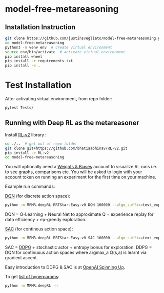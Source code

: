 # model-free-metareasoning


## Installation Instruction

```bash
git clone https://github.com/justinsvegliato/model-free-metareasoning.git
cd model-free-metareasoning
python3 -m venv env  # create virtual environment
source env/bin/activate  # activate virtual environment
pip install wheel
pip install -r requirements.txt
pip install -e .
```

# Test Installation

After activating virtual environment, from repo folder:
```bash
pytest Tests/
```


## Running with Deep RL as the metareasoner

Install [RL-v2](https://github.com/bhatiaabhinav/RL-v2) library :
```bash
cd ./..  # get out of repo folder
git clone git+https://github.com/bhatiaabhinav/RL-v2.git
pip install -e RL-v2
cd model-free-metareasoning
```
You will optionally need a [Weights & Biases](https://www.wandb.com/) account to visualize RL runs i.e. to see graphs, comparisons etc. You will be asked to login with your account token on running an experiment for the first time on your machine.

Example run commands:

[DQN](https://web.stanford.edu/class/psych209/Readings/MnihEtAlHassibis15NatureControlDeepRL.pdf) (for discrete action space):
```bash
python -m MFMR.deepRL RRTStar-Easy-v0 DQN 100000 --algo_suffix=test_experiment --seed=0 --hiddens 64 32 --train_freq=1 --target_q_freq=2000 --min_explore_steps=10000 --ep_anneal_steps=10000 --ep=0.01 --no_render
```
DQN = Q-Learning + Neural Net to approximate Q + experience replay for data efficiency + ep-greedy exploration.

[SAC](https://arxiv.org/abs/1812.05905) (for continous action space):
```bash
python -m MFMR.deepRL RRTStar-Easy-v0 SAC 100000 --algo_suffix=text_experiment --seed=0 --hiddens 64 32 --train_freq=1--min_explore_steps=10000 --grad_clip=1 --no_render
```
SAC = [DDPG](https://arxiv.org/abs/1509.02971) + stochastic actor + entropy bonus for exploration. DDPG = DQN for continuous action spaces where argmax_a Q(s,a) is learnt via gradient ascent.


Easy introduction to DDPG & SAC is at [OpenAI Spinning Up](https://spinningup.openai.com/en/latest/algorithms/ddpg.html).


To get [list of hyperparams](https://github.com/bhatiaabhinav/RL-v2/blob/master/RL/algorithms/__init__.py):
```bash
python -m MFMR.deepRL -h
```
